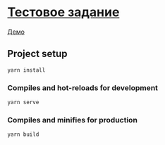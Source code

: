 # [Тестовое задание](https://accounts.wargt.now.sh/)
[Демо](https://accounts.wargt.now.sh/)

## Project setup
```
yarn install
```

### Compiles and hot-reloads for development
```
yarn serve
```

### Compiles and minifies for production
```
yarn build
```
